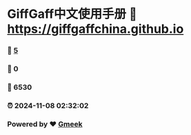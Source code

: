 # GiffGaff中文使用手册 :link: https://giffgaffchina.github.io 
### :page_facing_up: [5](https://giffgaffchina.github.io/tag.html) 
### :speech_balloon: 0 
### :hibiscus: 6530 
### :alarm_clock: 2024-11-08 02:32:02 
### Powered by :heart: [Gmeek](https://github.com/Meekdai/Gmeek)
